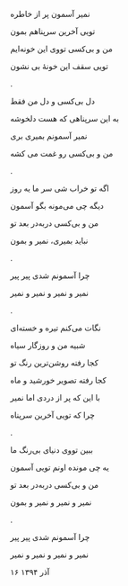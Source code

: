 <!--
.. title: نمیر
.. slug: namir
.. date: 2015-12-07 21:32:57 UTC
.. tags: محاوره
.. category:
.. link:
.. description:
.. type: text
-->

نمیر آسمون پر از خاطره

تویی آخرین سرپناهم بمون

من و بی‌کسی تووی این خونه‌ایم

تویی سقف این خونهٔ بی نشون

.

دل بی‌کسی و دل من فقط

به این سرپناهی که هست دلخوشه

نمیر آسمونم بمیری بری

من و بی‌کسی رو غمت می کشه

.

اگه تو خراب شی سر ما یه روز

دیگه چی می‌مونه بگو آسمون

من و بی‌کسی دربه‌در بعد تو

نباید بمیری، نمیر و بمون

.

چرا آسمونم شدی پیر پیر

نمیر و نمیر و نمیر و نمیر

.

نگات می‌کنم تیره و خسته‌ای

شبیه من و روزگار سیاه

کجا رفته روشن‌ترین رنگ تو

کجا رفته تصویر خورشید و ماه

با این که پر از دردی اما نمیر

چرا که تویی آخرین سرپناه

.

ببین تووی دنیای بی‌رنگ ما

یه چی مونده اونم تویی آسمون

من و بی‌کسی دربه‌در بعد تو

نمیر و نمیر و نمیر و بمون

.

چرا آسمونم شدی پیر پیر

نمیر و نمیر و نمیر و نمیر

۱۶ آذر ۱۳۹۴
